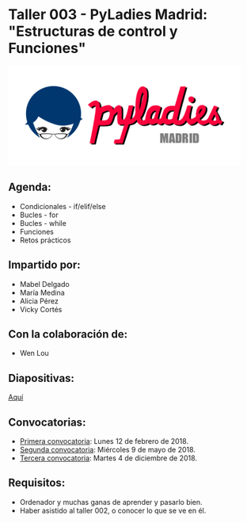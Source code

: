 # Taller 003 - PyLadies Madrid: "Estructuras de control y Funciones"

<img src="./images/pyladiesmadrid_alargado.png" height="200"> 


## Agenda:

* Condicionales - if/elif/else
* Bucles - for
* Bucles - while
* Funciones
* Retos prácticos


## Impartido por:
* Mabel Delgado
* María Medina
* Alicia Pérez
* Vicky Cortés

## Con la colaboración de:
* Wen Lou


## Diapositivas:
[Aquí](https://nbviewer.jupyter.org/github/PyLadiesMadrid/taller_003_condicionales_bucles_funciones/blob/master/slides_003.ipynb)


## Convocatorias:

* [Primera convocatoria](https://www.meetup.com/es-ES/PyLadiesMadrid/events/247325544/): Lunes 12 de febrero de 2018.
* [Segunda convocatoria](https://www.meetup.com/es-ES/PyLadiesMadrid/events/249932679/): Miércoles 9 de mayo de 2018.
* [Tercera convocatoria](https://www.meetup.com/es-ES/PyLadiesMadrid/events/256832569/): Martes 4 de diciembre de 2018.

## Requisitos:

* Ordenador y muchas ganas de aprender y pasarlo bien.
* Haber asistido al taller 002, o conocer lo que se ve en él.
